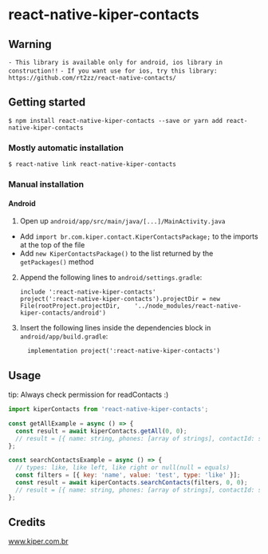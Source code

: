 # react-native-kiper-contacts

## Warning

`- This library is available only for android, ios library in construction!!`
`- If you want use for ios, try this library: https://github.com/rt2zz/react-native-contacts/`

## Getting started

`$ npm install react-native-kiper-contacts --save or yarn add react-native-kiper-contacts`

### Mostly automatic installation

`$ react-native link react-native-kiper-contacts`

### Manual installation

#### Android

1. Open up `android/app/src/main/java/[...]/MainActivity.java`

- Add `import br.com.kiper.contact.KiperContactsPackage;` to the imports at the top of the file
- Add `new KiperContactsPackage()` to the list returned by the `getPackages()` method

2. Append the following lines to `android/settings.gradle`:
   ```
   include ':react-native-kiper-contacts'
   project(':react-native-kiper-contacts').projectDir = new File(rootProject.projectDir, 	'../node_modules/react-native-kiper-contacts/android')
   ```
3. Insert the following lines inside the dependencies block in `android/app/build.gradle`:
   ```
     implementation project(':react-native-kiper-contacts')
   ```

## Usage

tip: Always check permission for readContacts :)

```javascript
import kiperContacts from 'react-native-kiper-contacts';

const getAllExample = async () => {
  const result = await kiperContacts.getAll(0, 0);
  // result = [{ name: string, phones: [array of strings], contactId: string }]
};

const searchContactsExample = async () => {
  // types: like, like left, like right or null(null = equals)
  const filters = [{ key: 'name', value: 'test', type: 'like' }];
  const result = await kiperContacts.searchContacts(filters, 0, 0);
  // result = [{ name: string, phones: [array of strings], contactId: string }]
};
```

## Credits

www.kiper.com.br
